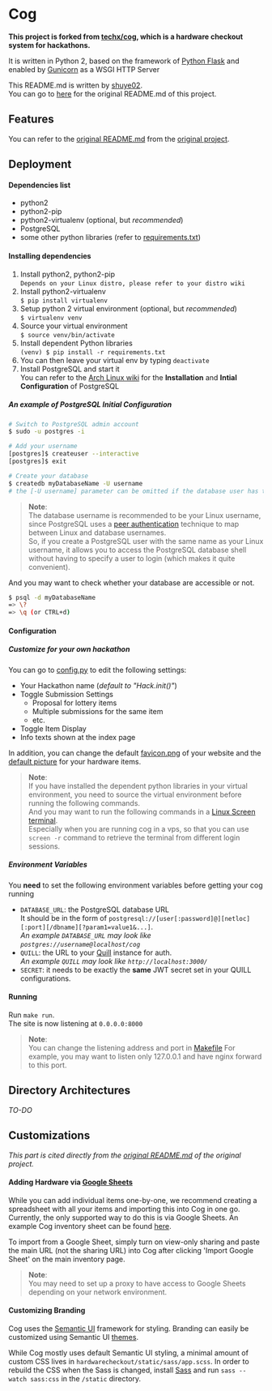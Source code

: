# Cog

**This project is forked from [techx/cog](https://github.com/techx/cog), which is a hardware checkout system for hackathons.**  

It is written in Python 2, based on the framework of [Python Flask](http://flask.pocoo.org/) and enabled by [Gunicorn](http://gunicorn.org/) as a WSGI HTTP Server

This README.md is written by [shuye02](https://www.github.com/shuye02).  
You can go to [here](https://github.com/techx/cog/blob/master/README.md) for the original README.md of this project.

## Features

You can refer to the [original README.md](https://github.com/techx/cog/blob/master/README.md) from the [original project](https://github.com/techx/cog/).

## Deployment

#### Dependencies list

- python2
- python2-pip
- python2-virtualenv (optional, but *recommended*)
- PostgreSQL
- some other python libraries (refer to [requirements.txt](/requirements.txt))

#### Installing dependencies

1. Install python2, python2-pip  
 `Depends on your Linux distro, please refer to your distro wiki`
2. Install python2-virtualenv  
 `$ pip install virtualenv`
3. Setup python 2 virtual environment (optional, but *recommended*)  
 `$ virtualenv venv`
4. Source your virtual environment   
 `$ source venv/bin/activate`
5. Install dependent Python libraries   
 `(venv) $ pip install -r requirements.txt`
6. You can then leave your virtual env by typing `deactivate`
7. Install PostgreSQL and start it  
  You can refer to the [Arch Linux wiki](https://wiki.archlinux.org/index.php/PostgreSQL#Installing_PostgreSQL) for the **Installation** and **Intial Configuration** of PostgreSQL

##### An example of PostgreSQL Initial Configuration
```sh
# Switch to PostgreSQL admin account
$ sudo -u postgres -i

# Add your username
[postgres]$ createuser --interactive
[postgres]$ exit

# Create your database
$ createdb myDatabaseName -U username
# the [-U username] parameter can be omitted if the database user has the same name as your Linux user
```

> **Note**:  
  The database username is recommended to be your Linux username, since PostgreSQL uses a [peer authentication](https://www.postgresql.org/docs/current/static/auth-methods.html#AUTH-PEER) technique to map between Linux and database usernames.  
  So, if you create a PostgreSQL user with the same name as your Linux username, it allows you to access the PostgreSQL database shell without having to specify a user to login (which makes it quite convenient).

And you may want to check whether your database are accessible or not.
```sh
$ psql -d myDatabaseName
=> \?
=> \q (or CTRL+d)
```

#### Configuration

##### Customize for your own hackathon

You can go to [config.py](/hardwarecheckout/config.py) to edit the following settings:
* Your Hackathon name (*default to "Hack.init()"*)
* Toggle Submission Settings
  * Proposal for lottery items
  * Multiple submissions for the same item
  * etc.
* Toggle Item Display
* Info texts shown at the index page

In addition, you can change the default [favicon.png](/hardwarecheckout/static/favicon.png) of your website and the [default picture](/hardwarecheckout/static/images/default.png) for your hardware items.

> **Note**:  
  If you have installed the dependent python libraries in your virtual environment, you need to source the virtual environment before running the following commands.  
  And you may want to run the following commands in a [Linux Screen terminal](https://www.gnu.org/software/screen/manual/screen.html).  
  Especially when you are running cog in a vps, so that you can use `screen -r` command to retrieve the terminal from different login sessions.

##### Environment Variables

You **need** to set the following environment variables before getting your cog running
* `DATABASE_URL`: the PostgreSQL database URL  
  It should be in the form of `postgresql://[user[:password]@][netloc][:port][/dbname][?param1=value1&...]`.  
  *An example `DATABASE_URL` may look like `postgres://username@localhost/cog`*
* `QUILL`: the URL to your [Quill](https://github.com/techx/quill) instance for auth.  
  *An example `QUILL` may look like `http://localhost:3000/`*
* `SECRET`: it needs to be exactly the **same** JWT secret set in your QUILL configurations.

#### Running

Run `make run`.  
The site is now listening at `0.0.0.0:8000`  
> **Note**:  
  You can change the listening address and port in [Makefile](/Makefile)
  For example, you may want to listen only 127.0.0.1 and have nginx forward to this port.

## Directory Architectures
*TO-DO*

## Customizations
*This part is cited directly from the [original README.md](https://github.com/techx/cog/blob/master/README.md) of the original project.*

#### Adding Hardware via [Google Sheets](https://www.google.com/sheets/about/)

While you can add individual items one-by-one, we recommend creating a
spreadsheet with all your items and importing this into Cog in one go.
Currently, the only supported way to do this is via Google Sheets. An example
Cog inventory sheet can be found
[here](https://docs.google.com/spreadsheets/d/1ZCHa_F3i0vyoZtjJNyNhBg-flRBs-DUIT1GtKC26P14/edit#gid=0).

To import from a Google Sheet, simply turn on view-only sharing and paste the main URL (not the sharing URL) into Cog after clicking 'Import Google Sheet' on the main inventory page.

> **Note**:  
  You may need to set up a proxy to have access to Google Sheets depending on your network environment.

#### Customizing Branding

Cog uses the [Semantic UI](https://semantic-ui.com/) framework for styling.
Branding can easily be customized using Semantic UI
[themes](https://semantic-ui.com/usage/theming.html).

While Cog mostly uses default Semantic UI styling, a minimal amount of custom
CSS lives in `hardwarecheckout/static/sass/app.scss`. In order to rebuild the
CSS when the Sass is changed, install [Sass](https://sass-lang.com/) and run
`sass --watch sass:css` in the `/static` directory.
